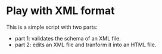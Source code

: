 # Play with XML format

This is a simple script with two parts:

- part 1: validates the schema of an XML file.
- part 2: edits an XML file and tranform it into an HTML file.